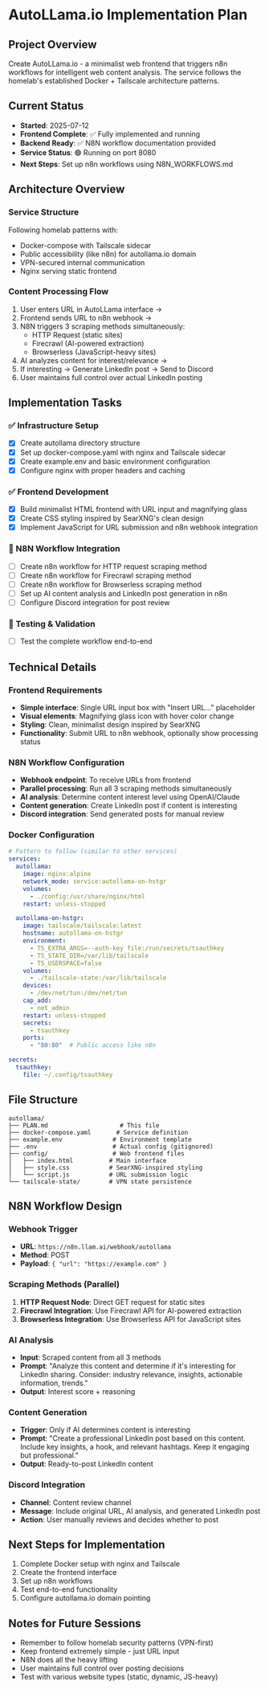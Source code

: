 # AutoLLama.io Implementation Plan

## Project Overview
Create AutoLLama.io - a minimalist web frontend that triggers n8n workflows for intelligent web content analysis. The service follows the homelab's established Docker + Tailscale architecture patterns.

## Current Status
- **Started**: 2025-07-12
- **Frontend Complete**: ✅ Fully implemented and running
- **Backend Ready**: ✅ N8N workflow documentation provided
- **Service Status**: 🟢 Running on port 8080
- **Next Steps**: Set up n8n workflows using N8N_WORKFLOWS.md

## Architecture Overview

### Service Structure
Following homelab patterns with:
- Docker-compose with Tailscale sidecar
- Public accessibility (like n8n) for autollama.io domain
- VPN-secured internal communication
- Nginx serving static frontend

### Content Processing Flow
1. User enters URL in AutoLLama interface → 
2. Frontend sends URL to n8n webhook → 
3. N8N triggers 3 scraping methods simultaneously:
   - HTTP Request (static sites)
   - Firecrawl (AI-powered extraction)  
   - Browserless (JavaScript-heavy sites)
4. AI analyzes content for interest/relevance →
5. If interesting → Generate LinkedIn post → Send to Discord
6. User maintains full control over actual LinkedIn posting

## Implementation Tasks

### ✅ Infrastructure Setup
- [x] Create autollama directory structure
- [x] Set up docker-compose.yaml with nginx and Tailscale sidecar
- [x] Create example.env and basic environment configuration
- [x] Configure nginx with proper headers and caching

### ✅ Frontend Development
- [x] Build minimalist HTML frontend with URL input and magnifying glass
- [x] Create CSS styling inspired by SearXNG's clean design
- [x] Implement JavaScript for URL submission and n8n webhook integration

### 🔄 N8N Workflow Integration
- [ ] Create n8n workflow for HTTP request scraping method
- [ ] Create n8n workflow for Firecrawl scraping method  
- [ ] Create n8n workflow for Browserless scraping method
- [ ] Set up AI content analysis and LinkedIn post generation in n8n
- [ ] Configure Discord integration for post review

### 🔄 Testing & Validation
- [ ] Test the complete workflow end-to-end

## Technical Details

### Frontend Requirements
- **Simple interface**: Single URL input box with "Insert URL..." placeholder
- **Visual elements**: Magnifying glass icon with hover color change
- **Styling**: Clean, minimalist design inspired by SearXNG
- **Functionality**: Submit URL to n8n webhook, optionally show processing status

### N8N Workflow Configuration
- **Webhook endpoint**: To receive URLs from frontend
- **Parallel processing**: Run all 3 scraping methods simultaneously
- **AI analysis**: Determine content interest level using OpenAI/Claude
- **Content generation**: Create LinkedIn post if content is interesting
- **Discord integration**: Send generated posts for manual review

### Docker Configuration
```yaml
# Pattern to follow (similar to other services)
services:
  autollama:
    image: nginx:alpine
    network_mode: service:autollama-on-hstgr
    volumes:
      - ./config:/usr/share/nginx/html
    restart: unless-stopped

  autollama-on-hstgr:
    image: tailscale/tailscale:latest
    hostname: autollama-on-hstgr
    environment:
      - TS_EXTRA_ARGS=--auth-key file:/run/secrets/tsauthkey
      - TS_STATE_DIR=/var/lib/tailscale
      - TS_USERSPACE=false
    volumes:
      - ./tailscale-state:/var/lib/tailscale
    devices:
      - /dev/net/tun:/dev/net/tun
    cap_add:
      - net_admin
    restart: unless-stopped
    secrets:
      - tsauthkey
    ports:
      - "80:80"  # Public access like n8n

secrets:
  tsauthkey:
    file: ~/.config/tsauthkey
```

## File Structure
```
autollama/
├── PLAN.md                    # This file
├── docker-compose.yaml       # Service definition
├── example.env              # Environment template
├── .env                     # Actual config (gitignored)
├── config/                  # Web frontend files
│   ├── index.html          # Main interface
│   ├── style.css           # SearXNG-inspired styling
│   └── script.js           # URL submission logic
└── tailscale-state/        # VPN state persistence
```

## N8N Workflow Design

### Webhook Trigger
- **URL**: `https://n8n.llam.ai/webhook/autollama`
- **Method**: POST
- **Payload**: `{ "url": "https://example.com" }`

### Scraping Methods (Parallel)
1. **HTTP Request Node**: Direct GET request for static sites
2. **Firecrawl Integration**: Use Firecrawl API for AI-powered extraction
3. **Browserless Integration**: Use Browserless API for JavaScript sites

### AI Analysis
- **Input**: Scraped content from all 3 methods
- **Prompt**: "Analyze this content and determine if it's interesting for LinkedIn sharing. Consider: industry relevance, insights, actionable information, trends."
- **Output**: Interest score + reasoning

### Content Generation
- **Trigger**: Only if AI determines content is interesting
- **Prompt**: "Create a professional LinkedIn post based on this content. Include key insights, a hook, and relevant hashtags. Keep it engaging but professional."
- **Output**: Ready-to-post LinkedIn content

### Discord Integration
- **Channel**: Content review channel
- **Message**: Include original URL, AI analysis, and generated LinkedIn post
- **Action**: User manually reviews and decides whether to post

## Next Steps for Implementation
1. Complete Docker setup with nginx and Tailscale
2. Create the frontend interface
3. Set up n8n workflows
4. Test end-to-end functionality
5. Configure autollama.io domain pointing

## Notes for Future Sessions
- Remember to follow homelab security patterns (VPN-first)
- Keep frontend extremely simple - just URL input
- N8N does all the heavy lifting
- User maintains full control over posting decisions
- Test with various website types (static, dynamic, JS-heavy)